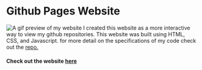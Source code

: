 # Github Pages Website
![A gif preview of my website](new-website-preview.gif)
I created this website as a more interactive way to view my github repositories. This website was built using HTML, CSS, and Javascript. for more detail on the specifications of my code check out the [repo.](#(https://github.com/kahfree/kahfree.github.io))

#### Check out the website [here](https://kahfree.github.io)

